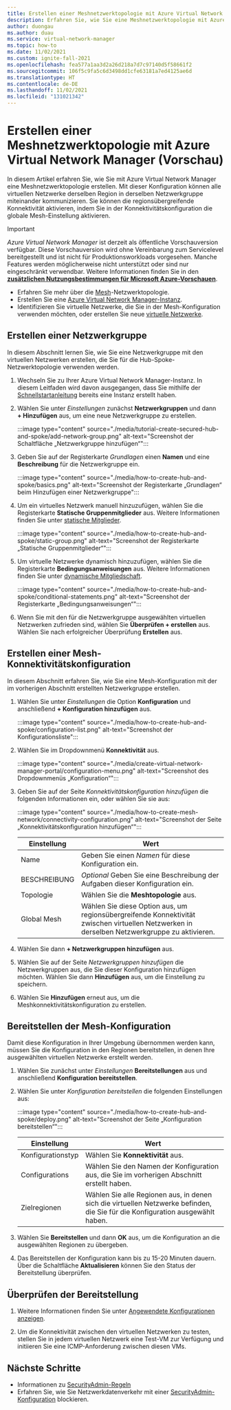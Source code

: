 ```yaml
---
title: Erstellen einer Meshnetzwerktopologie mit Azure Virtual Network Manager (Vorschau)
description: Erfahren Sie, wie Sie eine Meshnetzwerktopologie mit Azure Virtual Network Manager erstellen.
author: duongau
ms.author: duau
ms.service: virtual-network-manager
ms.topic: how-to
ms.date: 11/02/2021
ms.custom: ignite-fall-2021
ms.openlocfilehash: fea577a1aa3d2a26d218a7d7c97140d5f58661f2
ms.sourcegitcommit: 106f5c9fa5c6d3498dd1cfe63181a7ed4125ae6d
ms.translationtype: HT
ms.contentlocale: de-DE
ms.lasthandoff: 11/02/2021
ms.locfileid: "131021342"
---
```

# <a name="create-a-mesh-network-topology-with-azure-virtual-network-manager-preview"></a>Erstellen einer Meshnetzwerktopologie mit Azure Virtual Network Manager (Vorschau)

In diesem Artikel erfahren Sie, wie Sie mit Azure Virtual Network Manager eine Meshnetzwerktopologie erstellen. Mit dieser Konfiguration können alle virtuellen Netzwerke derselben Region in derselben Netzwerkgruppe miteinander kommunizieren. Sie können die regionsübergreifende Konnektivität aktivieren, indem Sie in der Konnektivitätskonfiguration die globale Mesh-Einstellung aktivieren.

> [!IMPORTANT]
> *Azure Virtual Network Manager* ist derzeit als öffentliche Vorschauversion verfügbar.
> Diese Vorschauversion wird ohne Vereinbarung zum Servicelevel bereitgestellt und ist nicht für Produktionsworkloads vorgesehen. Manche Features werden möglicherweise nicht unterstützt oder sind nur eingeschränkt verwendbar.
> Weitere Informationen finden Sie in den [**zusätzlichen Nutzungsbestimmungen für Microsoft Azure-Vorschauen**](https://azure.microsoft.com/support/legal/preview-supplemental-terms/).

* Erfahren Sie mehr über die [Mesh](concept-connectivity-configuration.md#mesh-network-topology)-Netzwerktopologie.
* Erstellen Sie eine [Azure Virtual Network Manager-Instanz](create-virtual-network-manager-portal.md#create-virtual-network-manager).
* Identifizieren Sie virtuelle Netzwerke, die Sie in der Mesh-Konfiguration verwenden möchten, oder erstellen Sie neue [virtuelle Netzwerke](../virtual-network/quick-create-portal.md).

## <a name="create-a-network-group"></a>Erstellen einer Netzwerkgruppe

In diesem Abschnitt lernen Sie, wie Sie eine Netzwerkgruppe mit den virtuellen Netzwerken erstellen, die Sie für die Hub-Spoke-Netzwerktopologie verwenden werden.

1. Wechseln Sie zu Ihrer Azure Virtual Network Manager-Instanz. In diesem Leitfaden wird davon ausgegangen, dass Sie mithilfe der [Schnellstartanleitung](create-virtual-network-manager-portal.md) bereits eine Instanz erstellt haben.

1. Wählen Sie unter *Einstellungen* zunächst **Netzwerkgruppen** und dann **+ Hinzufügen** aus, um eine neue Netzwerkgruppe zu erstellen.

    :::image type="content" source="./media/tutorial-create-secured-hub-and-spoke/add-network-group.png" alt-text="Screenshot der Schaltfläche „Netzwerkgruppe hinzufügen“":::

1. Geben Sie auf der Registerkarte *Grundlagen* einen **Namen** und eine **Beschreibung** für die Netzwerkgruppe ein.

    :::image type="content" source="./media/how-to-create-hub-and-spoke/basics.png" alt-text="Screenshot der Registerkarte „Grundlagen“ beim Hinzufügen einer Netzwerkgruppe":::

1. Um ein virtuelles Netzwerk manuell hinzuzufügen, wählen Sie die Registerkarte **Statische Gruppenmitglieder** aus. Weitere Informationen finden Sie unter [statische Mitglieder](concept-network-groups.md#static-membership).

    :::image type="content" source="./media/how-to-create-hub-and-spoke/static-group.png" alt-text="Screenshot der Registerkarte „Statische Gruppenmitglieder“":::

1. Um virtuelle Netzwerke dynamisch hinzuzufügen, wählen Sie die Registerkarte **Bedingungsanweisungen** aus. Weitere Informationen finden Sie unter [dynamische Mitgliedschaft](concept-network-groups.md#dynamic-membership).

    :::image type="content" source="./media/how-to-create-hub-and-spoke/conditional-statements.png" alt-text="Screenshot der Registerkarte „Bedingungsanweisungen“":::

1. Wenn Sie mit den für die Netzwerkgruppe ausgewählten virtuellen Netzwerken zufrieden sind, wählen Sie **Überprüfen + erstellen** aus. Wählen Sie nach erfolgreicher Überprüfung **Erstellen** aus.

## <a name="create-a-mesh-connectivity-configuration"></a>Erstellen einer Mesh-Konnektivitätskonfiguration

In diesem Abschnitt erfahren Sie, wie Sie eine Mesh-Konfiguration mit der im vorherigen Abschnitt erstellten Netzwerkgruppe erstellen.

1. Wählen Sie unter *Einstellungen* die Option **Konfiguration** und anschließend **+ Konfiguration hinzufügen** aus.

    :::image type="content" source="./media/how-to-create-hub-and-spoke/configuration-list.png" alt-text="Screenshot der Konfigurationsliste":::

1. Wählen Sie im Dropdownmenü **Konnektivität** aus.

    :::image type="content" source="./media/create-virtual-network-manager-portal/configuration-menu.png" alt-text="Screenshot des Dropdownmenüs „Konfiguration“":::

1. Geben Sie auf der Seite *Konnektivitätskonfiguration hinzufügen* die folgenden Informationen ein, oder wählen Sie sie aus:

    :::image type="content" source="./media/how-to-create-mesh-network/connectivity-configuration.png" alt-text="Screenshot der Seite „Konnektivitätskonfiguration hinzufügen“":::

    | Einstellung | Wert |
    | ------- | ----- |
    | Name | Geben Sie einen *Namen* für diese Konfiguration ein. |
    | BESCHREIBUNG | *Optional* Geben Sie eine Beschreibung der Aufgaben dieser Konfiguration ein. |
    | Topologie | Wählen Sie die **Meshtopologie** aus. |
    | Global Mesh | Wählen Sie diese Option aus, um regionsübergreifende Konnektivität zwischen virtuellen Netzwerken in derselben Netzwerkgruppe zu aktivieren. |

1. Wählen Sie dann **+ Netzwerkgruppen hinzufügen** aus. 

1. Wählen Sie auf der Seite *Netzwerkgruppen hinzufügen* die Netzwerkgruppen aus, die Sie dieser Konfiguration hinzufügen möchten. Wählen Sie dann **Hinzufügen** aus, um die Einstellung zu speichern.

1. Wählen Sie **Hinzufügen** erneut aus, um die Meshkonnektivitätskonfiguration zu erstellen.

## <a name="deploy-the-mesh-configuration"></a>Bereitstellen der Mesh-Konfiguration

Damit diese Konfiguration in Ihrer Umgebung übernommen werden kann, müssen Sie die Konfiguration in den Regionen bereitstellen, in denen Ihre ausgewählten virtuellen Netzwerke erstellt werden.

1. Wählen Sie zunächst unter *Einstellungen* **Bereitstellungen** aus und anschließend **Konfiguration bereitstellen**.

1. Wählen Sie unter *Konfiguration bereitstellen* die folgenden Einstellungen aus:

    :::image type="content" source="./media/how-to-create-hub-and-spoke/deploy.png" alt-text="Screenshot der Seite „Konfiguration bereitstellen“":::

    | Einstellung | Wert |
    | ------- | ----- |
    | Konfigurationstyp | Wählen Sie **Konnektivität** aus. |
    | Configurations | Wählen Sie den Namen der Konfiguration aus, die Sie im vorherigen Abschnitt erstellt haben. |
    | Zielregionen | Wählen Sie alle Regionen aus, in denen sich die virtuellen Netzwerke befinden, die Sie für die Konfiguration ausgewählt haben. |

1. Wählen Sie **Bereitstellen** und dann **OK** aus, um die Konfiguration an die ausgewählten Regionen zu übergeben.

1. Das Bereitstellen der Konfiguration kann bis zu 15-20 Minuten dauern. Über die Schaltfläche **Aktualisieren** können Sie den Status der Bereitstellung überprüfen.

## <a name="confirm-deployment"></a>Überprüfen der Bereitstellung

1. Weitere Informationen finden Sie unter [Angewendete Konfigurationen anzeigen](how-to-view-applied-configurations.md).

1. Um die Konnektivität zwischen den virtuellen Netzwerken zu testen, stellen Sie in jedem virtuellen Netzwerk eine Test-VM zur Verfügung und initiieren Sie eine ICMP-Anforderung zwischen diesen VMs.

## <a name="next-steps"></a>Nächste Schritte

- Informationen zu [SecurityAdmin-Regeln](concept-security-admins.md)
- Erfahren Sie, wie Sie Netzwerkdatenverkehr mit einer [SecurityAdmin-Konfiguration](how-to-block-network-traffic-portal.md) blockieren.
